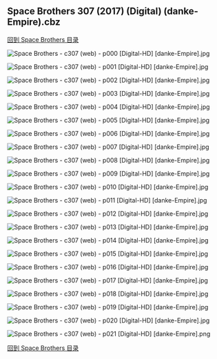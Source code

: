 ## Space Brothers 307 (2017) (Digital) (danke-Empire).cbz


[回到 Space Brothers 目录](https://github.com/alicewish/markdown/blob/master/series/Space-Brothers.md)


![Space Brothers - c307 (web) - p000 [Digital-HD] [danke-Empire].jpg](https://wx1.sinaimg.cn/large/6a9fdecagy1fmll7rpbwmj21j82cwh6e.jpg)

![Space Brothers - c307 (web) - p001 [Digital-HD] [danke-Empire].jpg](https://wx1.sinaimg.cn/large/6a9fdecagy1fmll7x8j4fj21kw299npd.jpg)

![Space Brothers - c307 (web) - p002 [Digital-HD] [danke-Empire].jpg](https://wx1.sinaimg.cn/large/6a9fdecagy1fmll82gxnfj21kw299hdt.jpg)

![Space Brothers - c307 (web) - p003 [Digital-HD] [danke-Empire].jpg](https://wx1.sinaimg.cn/large/6a9fdecagy1fmll87fcohj21kw299hdt.jpg)

![Space Brothers - c307 (web) - p004 [Digital-HD] [danke-Empire].jpg](https://wx1.sinaimg.cn/large/6a9fdecagy1fmll8aut64j21kw299kjl.jpg)

![Space Brothers - c307 (web) - p005 [Digital-HD] [danke-Empire].jpg](https://wx1.sinaimg.cn/large/6a9fdecagy1fmll8gs5jgj21kw299qv5.jpg)

![Space Brothers - c307 (web) - p006 [Digital-HD] [danke-Empire].jpg](https://wx1.sinaimg.cn/large/6a9fdecagy1fmll8n021wj21kw299e82.jpg)

![Space Brothers - c307 (web) - p007 [Digital-HD] [danke-Empire].jpg](https://wx1.sinaimg.cn/large/6a9fdecagy1fmll8sei98j21kw299u0x.jpg)

![Space Brothers - c307 (web) - p008 [Digital-HD] [danke-Empire].jpg](https://wx1.sinaimg.cn/large/6a9fdecagy1fmll8y1x2jj21kw299x6p.jpg)

![Space Brothers - c307 (web) - p009 [Digital-HD] [danke-Empire].jpg](https://wx1.sinaimg.cn/large/6a9fdecagy1fmll94d7d8j21kw299hdu.jpg)

![Space Brothers - c307 (web) - p010 [Digital-HD] [danke-Empire].jpg](https://wx1.sinaimg.cn/large/6a9fdecagy1fmll99muq5j21kw299qv5.jpg)

![Space Brothers - c307 (web) - p011 [Digital-HD] [danke-Empire].jpg](https://wx1.sinaimg.cn/large/6a9fdecagy1fmll9f26vlj21kw299kjl.jpg)

![Space Brothers - c307 (web) - p012 [Digital-HD] [danke-Empire].jpg](https://wx1.sinaimg.cn/large/6a9fdecagy1fmll9krnz0j21kw2991ky.jpg)

![Space Brothers - c307 (web) - p013 [Digital-HD] [danke-Empire].jpg](https://wx1.sinaimg.cn/large/6a9fdecagy1fmll9ofzjcj21kw299x6p.jpg)

![Space Brothers - c307 (web) - p014 [Digital-HD] [danke-Empire].jpg](https://wx1.sinaimg.cn/large/6a9fdecagy1fmll9sdphwj21kw299x6p.jpg)

![Space Brothers - c307 (web) - p015 [Digital-HD] [danke-Empire].jpg](https://wx1.sinaimg.cn/large/6a9fdecagy1fmll9xbf3fj21kw299qv5.jpg)

![Space Brothers - c307 (web) - p016 [Digital-HD] [danke-Empire].jpg](https://wx1.sinaimg.cn/large/6a9fdecagy1fmlla2zditj21kw299qv5.jpg)

![Space Brothers - c307 (web) - p017 [Digital-HD] [danke-Empire].jpg](https://wx1.sinaimg.cn/large/6a9fdecagy1fmlla88zpqj21kw299kjl.jpg)

![Space Brothers - c307 (web) - p018 [Digital-HD] [danke-Empire].jpg](https://wx1.sinaimg.cn/large/6a9fdecagy1fmllad58hij21kw2997wh.jpg)

![Space Brothers - c307 (web) - p019 [Digital-HD] [danke-Empire].jpg](https://wx1.sinaimg.cn/large/6a9fdecagy1fmllai6xyyj21kw299e81.jpg)

![Space Brothers - c307 (web) - p020 [Digital-HD] [danke-Empire].jpg](https://wx1.sinaimg.cn/large/6a9fdecagy1fmllao9n6sj21kw2994qq.jpg)

![Space Brothers - c307 (web) - p021 [Digital-HD] [danke-Empire].png](https://wx1.sinaimg.cn/large/6a9fdecagy1fmllapok8uj21kw2990or.jpg)

[回到 Space Brothers 目录](https://github.com/alicewish/markdown/blob/master/series/Space-Brothers.md)

